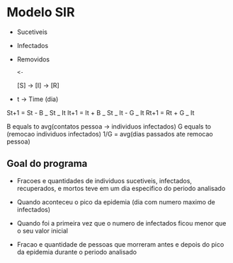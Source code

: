 # Modelo SIR

- Sucetiveis
- Infectados
- Removidos

      <-

  [S] -> [I] -> [R]

- t -> Time (dia)

St+1 = St - B _ St _ It
It+1 = It + B _ St _ It - G _ It
Rt+1 = Rt + G _ It

B equals to avg(contatos pessoa -> individuos infectados)
G equals to (remocao individuos infectados)
1/G = avg(dias passados ate remocao pessoa)

## Goal do programa

- Fracoes e quantidades de individuos sucetiveis, infectados, recuperados, e mortos teve em um dia especifico do periodo analisado

- Quando aconteceu o pico da epidemia (dia com numero maximo de infectados)

- Quando foi a primeira vez que o numero de infectados ficou menor que o seu valor inicial

- Fracao e quantidade de pessoas que morreram antes e depois do pico da epidemia durante o periodo analisado
